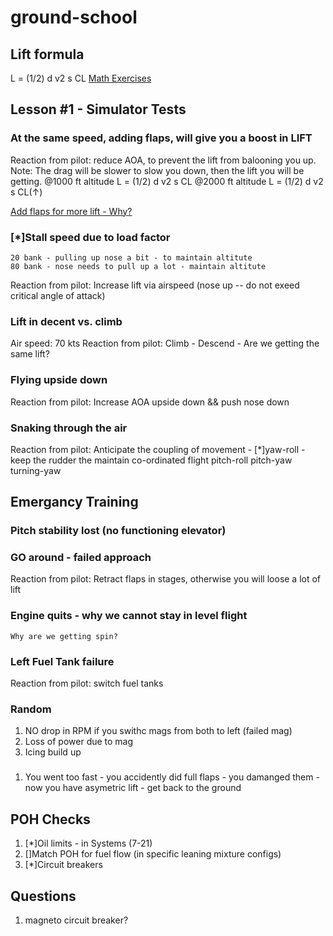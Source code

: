# ground-school

## Lift formula 
L = (1/2) d v2 s CL
[Math Exercises]([https://www.grc.nasa.gov/www/k-12/WindTunnel/Activities/lift_formula.html)



## Lesson #1 - Simulator Tests 

### At the same speed, adding flaps, will give you a boost in LIFT 
Reaction from pilot: reduce AOA, to prevent the lift from balooning you up.
Note: The drag will be slower to slow you down, then the lift you will be getting.
@1000 ft altitude
    L = (1/2) d v2 s CL
@2000 ft altitude
    L = (1/2) d v2 s CL(↑)
    
[Add flaps for more lift - Why?](http://www.boldmethod.com/blog/2013/10/how-does-lowering-flaps-affect-angle-of-attack/)
    

### [*]Stall speed due to load factor 
    20 bank - pulling up nose a bit - to maintain altitute 
    80 bank - nose needs to pull up a lot - maintain altitute 
Reaction from pilot: Increase lift via airspeed (nose up -- do not exeed critical angle of attack)


### Lift in decent vs. climb 
Air speed: 70 kts 
Reaction from pilot:
    Climb - 
    Descend - 
Are we getting the same lift?

### Flying upside down 
Reaction from pilot: Increase AOA upside down && push nose down

### Snaking through the air 
Reaction from pilot: Anticipate the coupling of movement - 
    [*]yaw-roll - keep the rudder the maintain co-ordinated flight 
    pitch-roll
    pitch-yaw 
    turning-yaw

## Emergancy Training 
### Pitch stability lost (no functioning elevator)

### GO around - failed approach 
Reaction from pilot: Retract flaps in stages, otherwise you will loose a lot of lift 


### Engine quits - why we cannot stay in level flight 
    Why are we getting spin?
    
### Left Fuel Tank failure 
Reaction from pilot: switch fuel tanks 

### Random 
1. NO drop in RPM if you swithc mags from both to left (failed mag)
2. Loss of power due to mag 
3. Icing build up 


### 
1. You went too fast - you accidently did full flaps - you damanged them - now you have asymetric lift - get back to the ground
    
    
## POH Checks 
1. [*]Oil limits - in Systems (7-21) 
2. []Match POH for fuel flow (in specific leaning mixture configs)
3. [*]Circuit breakers

## Questions 
1. magneto circuit breaker?
